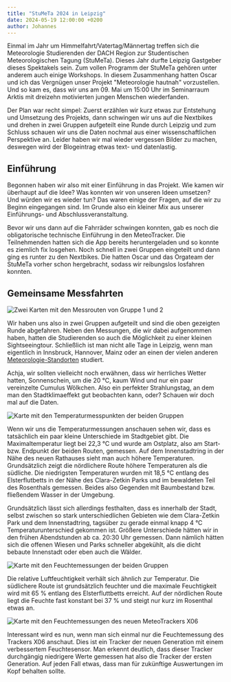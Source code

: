 ```yaml
---
title: "StuMeTa 2024 in Leipzig"
date: 2024-05-19 12:00:00 +0200
author: Johannes
---
```


Einmal im Jahr um Himmelfahrt/Vatertag/Männertag treffen sich die Meteorologie Studierenden der DACH Region zur Studentischen Meteorologischen Tagung (StuMeTa).
Dieses Jahr durfte Leipzig Gastgeber dieses Spektakels sein.
Zum vollen Programm der StuMeTa gehören unter anderem auch einige Workshops.
In diesem Zusammenhang hatten Oscar und ich das Vergnügen unser Projekt "Meteorologie hautnah" vorzustellen.
Und so kam es, dass wir uns am 09. Mai um 15:00 Uhr im Seminarraum Arktis mit dreizehn motivierten jungen Menschen wiederfanden.

Der Plan war recht simpel: Zuerst erzählen wir kurz etwas zur Entstehung und Umsetzung des Projekts, dann schwingen wir uns auf die Nextbikes und drehen in zwei Gruppen aufgeteilt eine Runde durch Leipzig und zum Schluss schauen wir uns die Daten nochmal aus einer wissenschaftlichen Perspektive an.
Leider haben wir mal wieder vergessen Bilder zu machen, deswegen wird der Blogeintrag etwas text- und datenlastig.

## Einführung

Begonnen haben wir also mit einer Einführung in das Projekt. 
Wie kamen wir überhaupt auf die Idee? 
Was konnten wir von unseren Ideen umsetzen?
Und würden wir es wieder tun?
Das waren einige der Fragen, auf die wir zu Beginn eingegangen sind.
Im Grunde also ein kleiner Mix aus unserer Einführungs- und Abschlussveranstaltung.

Bevor wir uns dann auf die Fahrräder schwingen konnten, gab es noch die obligatorische technische Einführung in den MeteoTracker.
Die Teilnehmenden hatten sich die App bereits heruntergeladen und so konnte es ziemlich fix losgehen.
Noch schnell in zwei Gruppen eingeteilt und dann ging es runter zu den Nextbikes.
Die hatten Oscar und das Orgateam der StuMeTa vorher schon hergebracht, sodass wir reibungslos losfahren konnten.

## Gemeinsame Messfahrten

![Zwei Karten mit den Messrouten von Gruppe 1 und 2]({{site.baseurl}}/assets/images/20240509_messfahrten_routen.png)

Wir haben uns also in zwei Gruppen aufgeteilt und sind die oben gezeigten Runde abgefahren.
Neben den Messungen, die wir dabei aufgenommen haben, hatten die Studierenden so auch die Möglichkeit zu einer kleinen Sightseeingtour.
Schließlich ist man nicht alle Tage in Leipzig, wenn man eigentlich in Innsbruck, Hannover, Mainz oder an einen der vielen anderen [Meteorologie-Standorten](https://www.dmg-ev.de/studium/uniatlas/) studiert.

Achja, wir sollten vielleicht noch erwähnen, dass wir herrliches Wetter hatten, Sonnenschein, um die 20 °C, kaum Wind und nur ein paar vereinzelte Cumulus Wölkchen.
Also ein perfekter Strahlungstag, an dem man den Stadtklimaeffekt gut beobachten kann, oder?
Schauen wir doch mal auf die Daten.

![Karte mit den Temperaturmesspunkten der beiden Gruppen]({{site.baseurl}}/assets/images/20240509_karte_temperatur.png)

Wenn wir uns die Temperaturmessungen anschauen sehen wir, dass es tatsächlich ein paar kleine Unterschiede im Stadtgebiet gibt.
Die Maximaltemperatur liegt bei 22,3 °C und wurde am Ostplatz, also am Start- bzw. Endpunkt der beiden Routen, gemessen.
Auf dem Innenstadtring in der Nähe des neuen Rathauses sieht man auch höhere Temperaturen.
Grundsätzlich zeigt die nördlichere Route höhere Temperaturen als die südliche.
Die niedrigsten Temperaturen wurden mit 18,5 °C entlang des Elsterflutbetts in der Nähe des Clara-Zetkin Parks und im bewaldeten Teil des Rosenthals gemessen.
Beides also Gegenden mit Baumbestand bzw. fließendem Wasser in der Umgebung. 

Grundsätzlich lässt sich allerdings festhalten, dass es innerhalb der Stadt, selbst zwischen so stark unterschiedlichen Gebieten wie dem Clara-Zetkin Park und dem Innenstadtring, tagsüber zu gerade einmal knapp 4 °C Temperaturunterschied gekommen ist.
Größere Unterschiede hätten wir in den frühen Abendstunden ab ca. 20:30 Uhr gemessen.
Dann nämlich hätten sich die offenen Wiesen und Parks schneller abgekühlt, als die dicht bebaute Innenstadt oder eben auch die Wälder.

![Karte mit den Feuchtemessungen der beiden Gruppen]({{site.baseurl}}/assets/images/20240509_karte_feuchte.png)

Die relative Luftfeuchtigkeit verhält sich ähnlich zur Temperatur.
Die südlichere Route ist grundsätzlich feuchter und die maximale Feuchtigkeit wird mit 65 % entlang des Elsterfluttbetts erreicht.
Auf der nördlichen Route liegt die Feuchte fast konstant bei 37 % und steigt nur kurz im Rosenthal etwas an.

![Karte mit den Feuchtemessungen des neuen MeteoTrackers X06]({{site.baseurl}}/assets/images/20240509_karte_feuchte_X06.png)

Interessant wird es nun, wenn man sich einmal nur die Feuchtemessung des Trackers X06 anschaut.
Dies ist ein Tracker der neuen Generation mit einem verbessertem Feuchtesensor.
Man erkennt deutlich, dass dieser Tracker durchgängig niedrigere Werte gemessen hat also die Tracker der ersten Generation.
Auf jeden Fall etwas, dass man für zukünftige Auswertungen im Kopf behalten sollte.